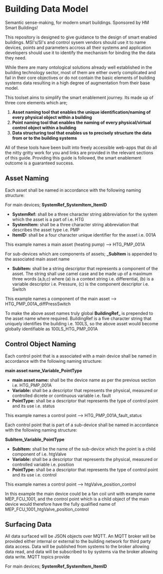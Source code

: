 <h1> Building Data Model </h1>

Semantic sense-making, for modern smart buildings. Sponsored by HM Smart Buildings!

This repository is designed to give guidance to the design of smart enabled buildings. MSI's/SI's and control sysem vendors should use it to name devices, points and parameters accross all their systems and application developers should use it to identify the mechanism for binding the the data they need.

While there are many ontological solutions already well established in the building technology sector, most of them are either overly complicated and fail in their core objectives or do not contain the basic elements of building systems data resulting in a high degree of augmentation from their base model.

This toolset aims to simplify the smart enablement journey. Its made up of three core elements which are;

<ol>
  <li><strong>Asset naming tool that enables the unique identification/naming of every physical object within a building</strong></li>
  <li><strong>Point naming tool that enables the naming of every physical/virtual control object within a building</strong></li>
  <li><strong>Data structuring tool that enables us to precisely structure the data from or to the building systems</strong></li>
</ol>

All of these tools have been built into freely accessible web-apps that do all the nitty gritty work for you and links are provided in the relevant sections of this guide. Providing this guide is followed, the smart enablement outcome is a guaranteed success.
  

<h2> Asset Naming </h2>

Each asset shall be named in accordance with the following naming structure:

For main devices;
<strong>SystemRef_SystemItem_ItemID</strong>

<ul>
  <li><strong>SystemRef:</strong> shall be a three character string abbreviation for the system which the asset is a part of i.e. HTG</li>
  <li><strong>SystemItem:</strong> shall be a three character string abbreviation that describes the asset type i.e. PMP</li>
  <li><strong>ItemID:</strong> shall be a four character unique identifier for the asset i.e. 001A</li>
</ul>

This example names a main asset (heating pump) --> HTG_PMP_001A

For sub-devices which are components of assets;
<strong>_SubItem</strong> is appended to the associated main asset name

<ul>
  <li><strong>SubItem:</strong> shall be a string descriptor that represents a component of the asset. The string shall use camel case and be made up of a maximum three words (a,b,c) where (a) is a context string i.e. differential, (b) is a variable descriptor i.e. Pressure, (c) is the component descriptor i.e. Switch</li>
</ul>

This example names a component of the main asset --> HTG_PMP_001A_diffPressSwitch

To make the above asset names truly global <strong>BuildingRef_</strong> is prepended to the asset name where required. BuildingRef is a five character string that uniquely identifies the building i.e. 100LS, so the above asset would become globally identifiable as 100LS_HTG_PMP_001A
  

<h2> Control Object Naming </h2>

Each control point that is a associated with a main device shall be named in accordance with the following naming structure:

<strong>main asset name_Variable_PointType</strong>

<ul>
  <li><strong>main asset name:</strong> shall be the device name as per the previous section i.e. HTG_PMP_001A</li>
  <li><strong>Variable:</strong> shall be a descriptor that represents the physical, measured or controlled dicrete or continuous variable i.e. fault</li>
  <li><strong>PointType:</strong> shall be a descriptor that represents the type of control point and its use i.e. status</li>
</ul>

This example names a control point --> HTG_PMP_001A_fault_status

Each control point that is part of a sub-device shall be named in accordance with the following naming structure:

<strong>SubItem_Variable_PointType</strong>

<ul>
  <li><strong>SubItem:</strong> shall be the name of the sub-device which the point is a child component of i.e. htgValve</li>
  <li><strong>Variable:</strong> shall be a descriptor that represents the physical, measured or controlled variable i.e. position</li>
  <li><strong>PointType:</strong> shall be a descriptor that represents the type of control point and its use i.e. control</li>
</ul>

This example names a control point --> htgValve_position_control

In this example the main device could be a fan coil unit with example name MEP_FCU_1001, and the control point which is a child object of the main device would therefore have the fully qualified name of MEP_FCU_1001_htgValve_position_control
  

<h2> Surfacing Data </h2>

All data surfaced will be JSON objects over MQTT. An MQTT broker will be provided either internal or external to the building network for third party data access. Data will be published from systems to the broker allowing data read, and data will be subscribed to by systems via the broker allowing data write. MQTT topics provide 

For main devices;
<strong>SystemRef_SystemItem_ItemID</strong>
